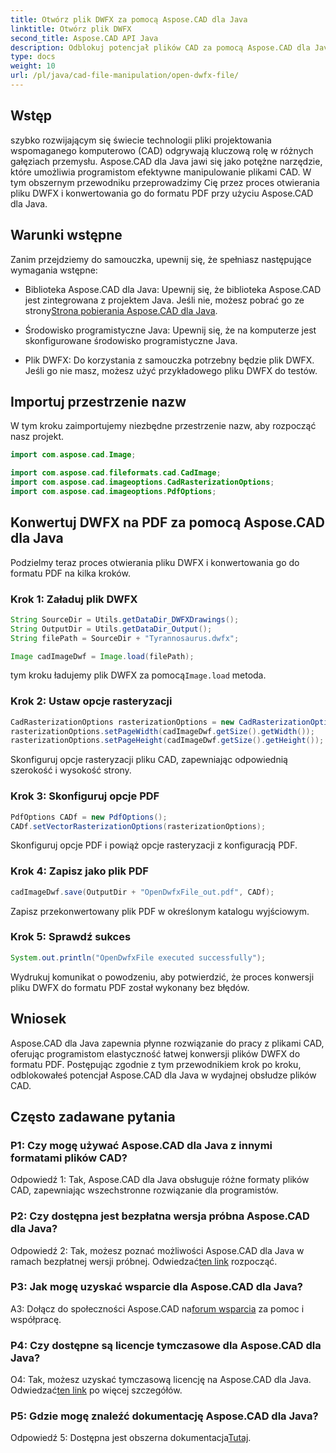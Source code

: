 ```yaml
---
title: Otwórz plik DWFX za pomocą Aspose.CAD dla Java
linktitle: Otwórz plik DWFX
second_title: Aspose.CAD API Java
description: Odblokuj potencjał plików CAD za pomocą Aspose.CAD dla Java. Bezproblemowo konwertuj DWFX na PDF.
type: docs
weight: 10
url: /pl/java/cad-file-manipulation/open-dwfx-file/
---
```

## Wstęp

szybko rozwijającym się świecie technologii pliki projektowania wspomaganego komputerowo (CAD) odgrywają kluczową rolę w różnych gałęziach przemysłu. Aspose.CAD dla Java jawi się jako potężne narzędzie, które umożliwia programistom efektywne manipulowanie plikami CAD. W tym obszernym przewodniku przeprowadzimy Cię przez proces otwierania pliku DWFX i konwertowania go do formatu PDF przy użyciu Aspose.CAD dla Java.

## Warunki wstępne

Zanim przejdziemy do samouczka, upewnij się, że spełniasz następujące wymagania wstępne:

-  Biblioteka Aspose.CAD dla Java: Upewnij się, że biblioteka Aspose.CAD jest zintegrowana z projektem Java. Jeśli nie, możesz pobrać go ze strony[Strona pobierania Aspose.CAD dla Java](https://releases.aspose.com/cad/java/).

- Środowisko programistyczne Java: Upewnij się, że na komputerze jest skonfigurowane środowisko programistyczne Java.

- Plik DWFX: Do korzystania z samouczka potrzebny będzie plik DWFX. Jeśli go nie masz, możesz użyć przykładowego pliku DWFX do testów.

## Importuj przestrzenie nazw

W tym kroku zaimportujemy niezbędne przestrzenie nazw, aby rozpocząć nasz projekt.

```java
import com.aspose.cad.Image;

import com.aspose.cad.fileformats.cad.CadImage;
import com.aspose.cad.imageoptions.CadRasterizationOptions;
import com.aspose.cad.imageoptions.PdfOptions;
```

## Konwertuj DWFX na PDF za pomocą Aspose.CAD dla Java

Podzielmy teraz proces otwierania pliku DWFX i konwertowania go do formatu PDF na kilka kroków.

### Krok 1: Załaduj plik DWFX

```java
String SourceDir = Utils.getDataDir_DWFXDrawings();
String OutputDir = Utils.getDataDir_Output();
String filePath = SourceDir + "Tyrannosaurus.dwfx";

Image cadImageDwf = Image.load(filePath);
```

 tym kroku ładujemy plik DWFX za pomocą`Image.load` metoda.

### Krok 2: Ustaw opcje rasteryzacji

```java
CadRasterizationOptions rasterizationOptions = new CadRasterizationOptions();
rasterizationOptions.setPageWidth(cadImageDwf.getSize().getWidth());
rasterizationOptions.setPageHeight(cadImageDwf.getSize().getHeight());
```

Skonfiguruj opcje rasteryzacji pliku CAD, zapewniając odpowiednią szerokość i wysokość strony.

### Krok 3: Skonfiguruj opcje PDF

```java
PdfOptions CADf = new PdfOptions();
CADf.setVectorRasterizationOptions(rasterizationOptions);
```

Skonfiguruj opcje PDF i powiąż opcje rasteryzacji z konfiguracją PDF.

### Krok 4: Zapisz jako plik PDF

```java
cadImageDwf.save(OutputDir + "OpenDwfxFile_out.pdf", CADf);
```

Zapisz przekonwertowany plik PDF w określonym katalogu wyjściowym.

### Krok 5: Sprawdź sukces

```java
System.out.println("OpenDwfxFile executed successfully");
```

Wydrukuj komunikat o powodzeniu, aby potwierdzić, że proces konwersji pliku DWFX do formatu PDF został wykonany bez błędów.

## Wniosek

Aspose.CAD dla Java zapewnia płynne rozwiązanie do pracy z plikami CAD, oferując programistom elastyczność łatwej konwersji plików DWFX do formatu PDF. Postępując zgodnie z tym przewodnikiem krok po kroku, odblokowałeś potencjał Aspose.CAD dla Java w wydajnej obsłudze plików CAD.

## Często zadawane pytania

### P1: Czy mogę używać Aspose.CAD dla Java z innymi formatami plików CAD?

Odpowiedź 1: Tak, Aspose.CAD dla Java obsługuje różne formaty plików CAD, zapewniając wszechstronne rozwiązanie dla programistów.

### P2: Czy dostępna jest bezpłatna wersja próbna Aspose.CAD dla Java?

Odpowiedź 2: Tak, możesz poznać możliwości Aspose.CAD dla Java w ramach bezpłatnej wersji próbnej. Odwiedzać[ten link](https://releases.aspose.com/) rozpocząć.

### P3: Jak mogę uzyskać wsparcie dla Aspose.CAD dla Java?

 A3: Dołącz do społeczności Aspose.CAD na[forum wsparcia](https://forum.aspose.com/c/cad/19) za pomoc i współpracę.

### P4: Czy dostępne są licencje tymczasowe dla Aspose.CAD dla Java?

 O4: Tak, możesz uzyskać tymczasową licencję na Aspose.CAD dla Java. Odwiedzać[ten link](https://purchase.aspose.com/temporary-license/) po więcej szczegółów.

### P5: Gdzie mogę znaleźć dokumentację Aspose.CAD dla Java?

 Odpowiedź 5: Dostępna jest obszerna dokumentacja[Tutaj](https://reference.aspose.com/cad/java/).